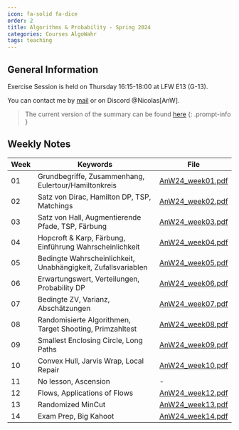 ```yaml
---
icon: fa-solid fa-dice
order: 2
title: Algorithms & Probability - Spring 2024
categories: Courses AlgoWahr
tags: teaching
---
```


## General Information

Exercise Session is held on Thursday 16:15-18:00 at LFW E13 (G-13).

You can contact me by [mail](mailto:nwehrl@student.ethz.ch) or on Discord @Nicolas[AnW].

> The current version of the summary can be found [here](..\assets\documents\summaries\AnW23_PVW_final.pdf)
{: .prompt-info }

## Weekly Notes

| Week | Keywords                                                        | File                                                            |
| ---- | --------------------------------------------------------------- | --------------------------------------------------------------- |
| 01   | Grundbegriffe, Zusammenhang, Eulertour/Hamiltonkreis  | [AnW24_week01.pdf](..\assets\documents\AlgoWahr\AnW24_week01.pdf) |
| 02   | Satz von Dirac, Hamilton DP, TSP, Matchings | [AnW24_week02.pdf](..\assets\documents\AlgoWahr\AnW24_week02.pdf) |
| 03   | Satz von Hall, Augmentierende Pfade, TSP, Färbung | [AnW24_week03.pdf](..\assets\documents\AlgoWahr\AnW24_week03.pdf) |
| 04   | Hopcroft & Karp, Färbung, Einführung Wahrscheinlichkeit | [AnW24_week04.pdf](..\assets\documents\AlgoWahr\AnW24_week04.pdf) |
| 05   | Bedingte Wahrscheinlichkeit, Unabhängigkeit, Zufallsvariablen | [AnW24_week05.pdf](..\assets\documents\AlgoWahr\AnW24_week05.pdf) |
| 06   | Erwartungswert, Verteilungen, Probability DP | [AnW24_week06.pdf](..\assets\documents\AlgoWahr\AnW24_week06.pdf) | 
| 07   | Bedingte ZV, Varianz, Abschätzungen | [AnW24_week07.pdf](..\assets\documents\AlgoWahr\AnW24_week07.pdf) |
| 08   | Randomisierte Algorithmen, Target Shooting, Primzahltest | [AnW24_week08.pdf](..\assets\documents\AlgoWahr\AnW24_week08.pdf) |
| 09   | Smallest Enclosing Circle, Long Paths | [AnW24_week09.pdf](..\assets\documents\AlgoWahr\AnW24_week09.pdf) |
| 10   | Convex Hull, Jarvis Wrap, Local Repair | [AnW24_week10.pdf](..\assets\documents\AlgoWahr\AnW24_week10.pdf)|
| 11   | No lesson, Ascension | - |
| 12   | Flows, Applications of Flows | [AnW24_week12.pdf](..\assets\documents\AlgoWahr\AnW24_week12.pdf) |
| 13   | Randomized MinCut | [AnW24_week13.pdf](..\assets\documents\AlgoWahr\AnW24_week13.pdf) |
| 14   | Exam Prep, Big Kahoot | [AnW24_week14.pdf](..\assets\documents\AlgoWahr\AnW24_week14.pdf) |

